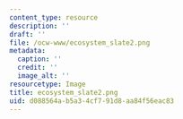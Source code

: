 ```yaml
---
content_type: resource
description: ''
draft: ''
file: /ocw-www/ecosystem_slate2.png
metadata:
  caption: ''
  credit: ''
  image_alt: ''
resourcetype: Image
title: ecosystem_slate2.png
uid: d088564a-b5a3-4cf7-91d8-aa84f56eac83
---
```

